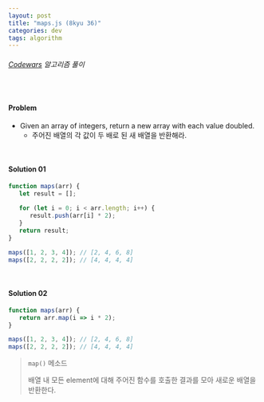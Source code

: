 ```yaml
---
layout: post
title: "maps.js (8kyu 36)"
categories: dev
tags: algorithm
---
```


###### [Codewars](https://www.codewars.com) 알고리즘 풀이

<br>

#### Problem

- Given an array of integers, return a new array with each value doubled.
  - 주어진 배열의 각 값이 두 배로 된 새 배열을 반환해라.

<br>

#### Solution 01

```js
function maps(arr) {
   let result = [];
   
   for (let i = 0; i < arr.length; i++) {
      result.push(arr[i] * 2);
   }
   return result;
}

maps([1, 2, 3, 4]);	// [2, 4, 6, 8]
maps([2, 2, 2, 2]);	// [4, 4, 4, 4]
```

<br>

#### Solution 02

```js
function maps(arr) {
   return arr.map(i => i * 2);
}

maps([1, 2, 3, 4]);	// [2, 4, 6, 8]
maps([2, 2, 2, 2]);	// [4, 4, 4, 4]
```

> `map()` 메소드
>
> 배열 내 모든 element에 대해 주어진 함수를 호출한 결과를 모아 새로운 배열을 반환한다.

<br>